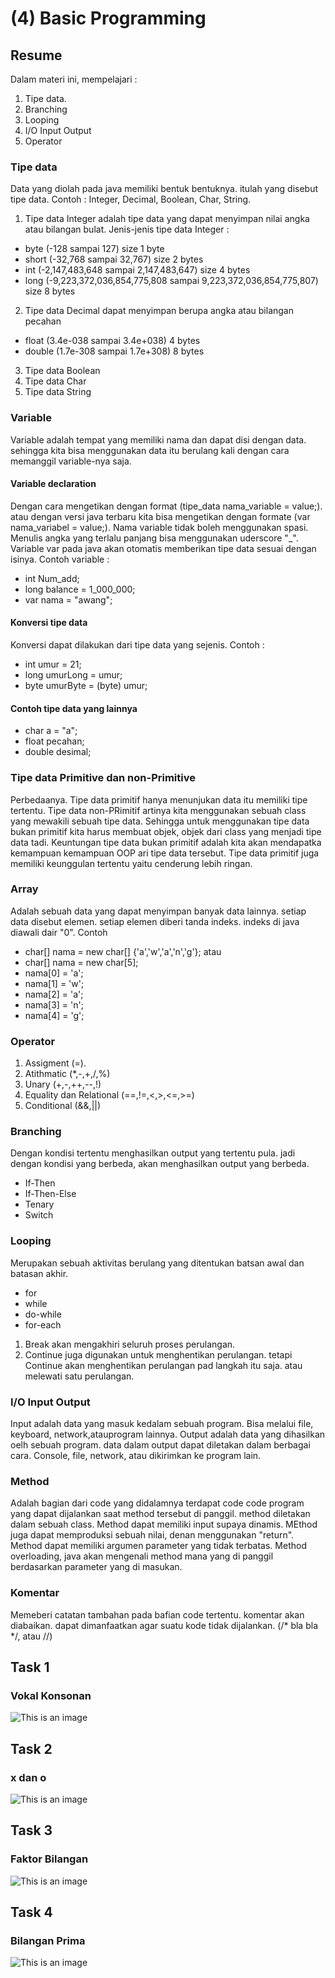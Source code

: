 # (4) Basic Programming
## Resume
Dalam materi ini, mempelajari :
1. Tipe data.
2. Branching
3. Looping
4. I/O Input Output
5. Operator

### Tipe data
Data yang diolah pada java memiliki bentuk bentuknya. itulah yang disebut tipe data.
Contoh : Integer, Decimal, Boolean, Char, String.
1. Tipe data Integer adalah tipe data yang dapat menyimpan nilai angka atau bilangan bulat. Jenis-jenis tipe data Integer :
- byte (-128 sampai 127) size 1 byte
- short (-32,768 sampai 32,767) size 2 bytes
- int (-2,147,483,648 sampai 2,147,483,647) size 4 bytes
- long (-9,223,372,036,854,775,808 sampai 9,223,372,036,854,775,807) size 8 bytes
2. Tipe data Decimal dapat menyimpan berupa angka atau bilangan pecahan
- float (3.4e-038 sampai 3.4e+038) 4 bytes
- double (1.7e-308 sampai 1.7e+308) 8 bytes
3. Tipe data Boolean
4. Tipe data Char
5. Tipe data String

### Variable
Variable adalah tempat yang memiliki nama dan dapat disi dengan data. sehingga kita bisa menggunakan data itu berulang kali dengan cara memanggil variable-nya saja.
#### Variable declaration
Dengan cara mengetikan dengan format (tipe_data nama_variable = value;). atau dengan versi java terbaru kita bisa mengetikan dengan formate (var nama_variabel = value;). Nama variable tidak boleh menggunakan spasi. Menulis angka yang terlalu panjang bisa menggunakan uderscore "_". Variable var pada java akan otomatis memberikan tipe data sesuai dengan isinya. Contoh variable :
- int Num_add;
- long balance = 1_000_000;
- var nama = "awang";
#### Konversi tipe data
Konversi dapat dilakukan dari tipe data yang sejenis. Contoh :
- int umur = 21;
- long umurLong = umur;
- byte umurByte = (byte) umur;
#### Contoh tipe data yang lainnya
- char a = "a";
- float pecahan;
- double desimal;

### Tipe data Primitive dan non-Primitive
Perbedaanya. Tipe data primitif hanya menunjukan data itu memiliki tipe tertentu. Tipe data non-PRimitif artinya kita menggunakan sebuah class yang mewakili sebuah tipe data. Sehingga untuk menggunakan tipe data bukan primitif kita harus membuat objek, objek dari class yang menjadi tipe data tadi. Keuntungan tipe data bukan primitif adalah kita akan mendapatka kemampuan kemampuan OOP ari tipe data tersebut. Tipe data primitif juga memiliki keunggulan tertentu yaitu cenderung lebih ringan.

### Array
Adalah sebuah data yang dapat menyimpan banyak data lainnya. setiap data disebut elemen. setiap elemen diberi tanda indeks. indeks di java diawali dair "0". Contoh
- char[] nama = new char[] {'a','w','a','n','g'}; atau
- char[] nama = new char[5];
- nama[0] = 'a';
- nama[1] = 'w';
- nama[2] = 'a';
- nama[3] = 'n';
- nama[4] = 'g';

### Operator
1. Assigment (=).
2. Atithmatic (*,-,+,/,%)
3. Unary (+,-,++,--,!)
4. Equality dan Relational (==,!=,<,>,<=,>=)
5. Conditional (&&,||)

### Branching
Dengan kondisi tertentu menghasilkan output yang tertentu pula. jadi dengan kondisi yang berbeda, akan menghasilkan output yang berbeda.

- If-Then
- If-Then-Else
- Tenary
- Switch

### Looping
Merupakan sebuah aktivitas berulang yang ditentukan batsan awal dan batasan akhir.
- for
- while
- do-while
- for-each
1. Break akan mengakhiri seluruh proses perulangan.
2. Continue juga digunakan untuk menghentikan perulangan. tetapi Continue akan menghentikan perulangan pad langkah itu saja. atau melewati satu perulangan.

### I/O Input Output
Input adalah data yang masuk kedalam sebuah program. Bisa melalui file, keyboard, network,atauprogram lainnya.
Output adalah data yang dihasilkan oelh sebuah program. data dalam output dapat diletakan dalam berbagai cara. Console, file, network, atau dikirimkan ke program lain.

### Method
Adalah bagian dari code yang didalamnya terdapat code code program yang dapat dijalankan saat method tersebut di panggil. method diletakan dalam sebuah class. Method dapat memiliki input supaya dinamis. MEthod juga dapat memproduksi sebuah nilai, denan menggunakan "return". Method dapat memiliki argumen parameter yang tidak terbatas. Method overloading, java akan mengenali method mana yang di panggil berdasarkan parameter yang di masukan.

### Komentar
Memeberi catatan tambahan pada bafian code tertentu. komentar akan diabaikan. dapat dimanfaatkan agar suatu kode tidak dijalankan. (/* bla bla */, atau //)

## Task 1
### Vokal Konsonan
![This is an image](https://github.com/RahmatSetia/AMARTHA/blob/master/4_Basic%20Programming/screenshots/Screenshot_52.png)
## Task 2
### x dan o
![This is an image](https://github.com/RahmatSetia/AMARTHA/blob/master/4_Basic%20Programming/screenshots/Screenshot_53.png)
## Task 3
### Faktor Bilangan
![This is an image](https://github.com/RahmatSetia/AMARTHA/blob/master/4_Basic%20Programming/screenshots/Screenshot_54.png)
## Task 4
### Bilangan Prima
![This is an image](https://github.com/RahmatSetia/AMARTHA/blob/master/4_Basic%20Programming/screenshots/Screenshot_55.png)





